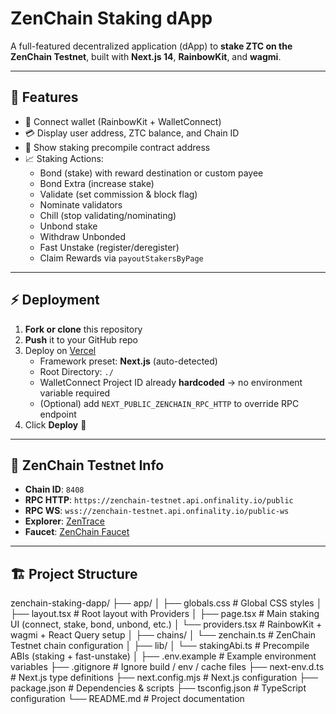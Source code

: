 # ZenChain Staking dApp

A full-featured decentralized application (dApp) to **stake ZTC on the ZenChain Testnet**, built with **Next.js 14**, **RainbowKit**, and **wagmi**.

---

## 🚀 Features

- 🔗 Connect wallet (RainbowKit + WalletConnect)  
- 💳 Display user address, ZTC balance, and Chain ID  
- 📜 Show staking precompile contract address  
- 📈 Staking Actions:  
  - Bond (stake) with reward destination or custom payee  
  - Bond Extra (increase stake)  
  - Validate (set commission & block flag)  
  - Nominate validators  
  - Chill (stop validating/nominating)  
  - Unbond stake  
  - Withdraw Unbonded  
  - Fast Unstake (register/deregister)  
  - Claim Rewards via `payoutStakersByPage`

---

## ⚡ Deployment

1. **Fork or clone** this repository  
2. **Push** it to your GitHub repo  
3. Deploy on [Vercel](https://vercel.com/new)  
   - Framework preset: **Next.js** (auto-detected)  
   - Root Directory: `./`  
   - WalletConnect Project ID already **hardcoded** → no environment variable required  
   - (Optional) add `NEXT_PUBLIC_ZENCHAIN_RPC_HTTP` to override RPC endpoint  
4. Click **Deploy** 🎉  

---

## 🔗 ZenChain Testnet Info

- **Chain ID**: `8408`  
- **RPC HTTP**: `https://zenchain-testnet.api.onfinality.io/public`  
- **RPC WS**: `wss://zenchain-testnet.api.onfinality.io/public-ws`  
- **Explorer**: [ZenTrace](https://zentrace.io)  
- **Faucet**: [ZenChain Faucet](https://faucet.zenchain.io)  

---

## 🏗 Project Structure

zenchain-staking-dapp/ ├── app/ │   ├── globals.css         # Global CSS styles │   ├── layout.tsx          # Root layout with Providers │   ├── page.tsx            # Main staking UI (connect, stake, bond, unbond, etc.) │   └── providers.tsx       # RainbowKit + wagmi + React Query setup │ ├── chains/ │   └── zenchain.ts         # ZenChain Testnet chain configuration │ ├── lib/ │   └── stakingAbi.ts       # Precompile ABIs (staking + fast-unstake) │ ├── .env.example            # Example environment variables ├── .gitignore              # Ignore build / env / cache files ├── next-env.d.ts           # Next.js type definitions ├── next.config.mjs         # Next.js configuration ├── package.json            # Dependencies & scripts ├── tsconfig.json           # TypeScript configuration └── README.md               # Project documentation

